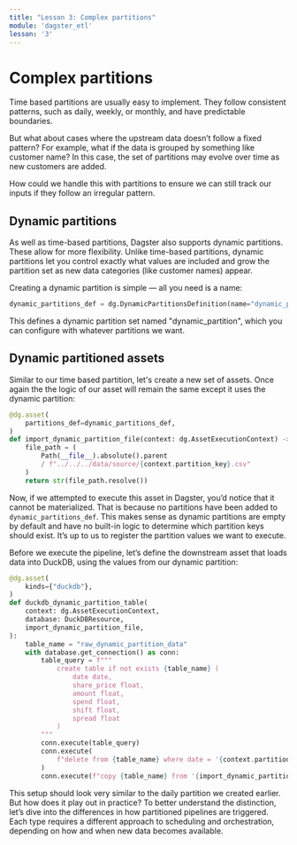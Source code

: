 ```yaml
---
title: "Lesson 3: Complex partitions"
module: 'dagster_etl'
lesson: '3'
---
```


# Complex partitions

Time based partitions are usually easy to implement. They follow consistent patterns, such as daily, weekly, or monthly, and have predictable boundaries.

But what about cases where the upstream data doesn’t follow a fixed pattern? For example, what if the data is grouped by something like customer name? In this case, the set of partitions may evolve over time as new customers are added.

How could we handle this with partitions to ensure we can still track our inputs if they follow an irregular pattern.

## Dynamic partitions

As well as time-based partitions, Dagster also supports dynamic partitions. These  allow for more flexibility. Unlike time-based partitions, dynamic partitions let you control exactly what values are included and grow the partition set as new data categories (like customer names) appear.

Creating a dynamic partition is simple — all you need is a name:

```python
dynamic_partitions_def = dg.DynamicPartitionsDefinition(name="dynamic_partition")
```

This defines a dynamic partition set named "dynamic_partition", which you can configure with whatever partitions we want.

## Dynamic partitioned assets

Similar to our time based partition, let's create a new set of assets. Once again the the logic of our asset will remain the same except it uses the dynamic partition:

```python {% obfuscated="true" %}
@dg.asset(
    partitions_def=dynamic_partitions_def,
)
def import_dynamic_partition_file(context: dg.AssetExecutionContext) -> str:
    file_path = (
        Path(__file__).absolute().parent
        / f"../../../data/source/{context.partition_key}.csv"
    )
    return str(file_path.resolve())
```

Now, if we attempted to execute this asset in Dagster, you’d notice that it cannot be materialized. That is because no partitions have been added to `dynamic_partitions_def`. This makes sense as dynamic partitions are empty by default and have no built-in logic to determine which partition keys should exist. It’s up to us to register the partition values we want to execute.

Before we execute the pipeline, let’s define the downstream asset that loads data into DuckDB, using the values from our dynamic partition:

```python {% obfuscated="true" %}
@dg.asset(
    kinds={"duckdb"},
)
def duckdb_dynamic_partition_table(
    context: dg.AssetExecutionContext,
    database: DuckDBResource,
    import_dynamic_partition_file,
):
    table_name = "raw_dynamic_partition_data"
    with database.get_connection() as conn:
        table_query = f"""
            create table if not exists {table_name} (
                date date,
                share_price float,
                amount float,
                spend float,
                shift float,
                spread float
            ) 
        """
        conn.execute(table_query)
        conn.execute(
            f"delete from {table_name} where date = '{context.partition_key}';"
        )
        conn.execute(f"copy {table_name} from '{import_dynamic_partition_file}';")
```

This setup should look very similar to the daily partition we created earlier. But how does it play out in practice? To better understand the distinction, let’s dive into the differences in how partitioned pipelines are triggered. Each type requires a different approach to scheduling and orchestration, depending on how and when new data becomes available.
